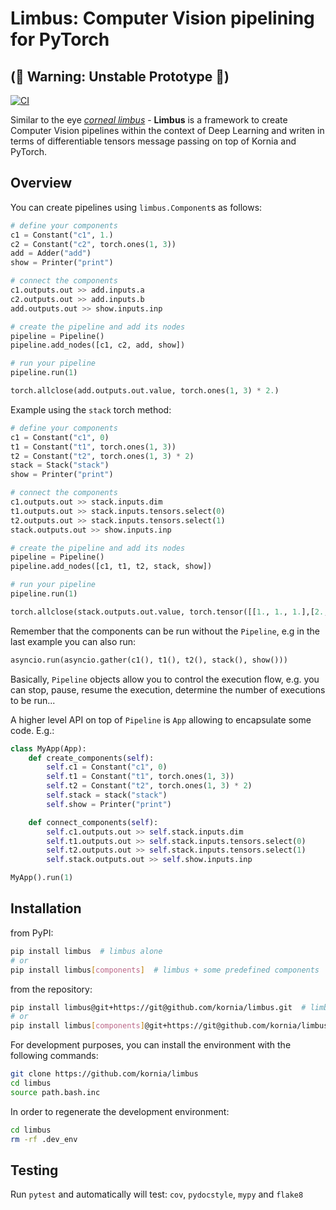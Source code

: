 # Limbus: Computer Vision pipelining for PyTorch

## (🚨 Warning: Unstable Prototype 🚨)

[![CI](https://github.com/kornia/limbus/actions/workflows/ci.yml/badge.svg)](https://github.com/kornia/limbus/actions/workflows/ci.yml)

Similar to the eye [*corneal limbus*](https://en.wikipedia.org/wiki/Corneal_limbus) - **Limbus** is a framework to create Computer Vision pipelines within the context of Deep Learning and writen in terms of differentiable tensors message passing on top of Kornia and PyTorch.

## Overview

You can create pipelines using `limbus.Component`s as follows:

```python
# define your components
c1 = Constant("c1", 1.)
c2 = Constant("c2", torch.ones(1, 3))
add = Adder("add")
show = Printer("print")

# connect the components
c1.outputs.out >> add.inputs.a
c2.outputs.out >> add.inputs.b
add.outputs.out >> show.inputs.inp

# create the pipeline and add its nodes
pipeline = Pipeline()
pipeline.add_nodes([c1, c2, add, show])

# run your pipeline
pipeline.run(1)

torch.allclose(add.outputs.out.value, torch.ones(1, 3) * 2.)
```

Example using the `stack` torch method:

```python
# define your components
c1 = Constant("c1", 0)
t1 = Constant("t1", torch.ones(1, 3))
t2 = Constant("t2", torch.ones(1, 3) * 2)
stack = Stack("stack")
show = Printer("print")

# connect the components
c1.outputs.out >> stack.inputs.dim
t1.outputs.out >> stack.inputs.tensors.select(0)
t2.outputs.out >> stack.inputs.tensors.select(1)
stack.outputs.out >> show.inputs.inp

# create the pipeline and add its nodes
pipeline = Pipeline()
pipeline.add_nodes([c1, t1, t2, stack, show])

# run your pipeline
pipeline.run(1)

torch.allclose(stack.outputs.out.value, torch.tensor([[1., 1., 1.],[2., 2., 2.]]))
```

Remember that the components can be run without the `Pipeline`, e.g in the last example you can also run:

```python
asyncio.run(asyncio.gather(c1(), t1(), t2(), stack(), show()))
```

Basically, `Pipeline` objects allow you to control the execution flow, e.g. you can stop, pause, resume the execution, determine the number of executions to be run...

A higher level API on top of `Pipeline` is `App` allowing to encapsulate some code. E.g.:

```python
class MyApp(App):
    def create_components(self):
        self.c1 = Constant("c1", 0)
        self.t1 = Constant("t1", torch.ones(1, 3))
        self.t2 = Constant("t2", torch.ones(1, 3) * 2)
        self.stack = stack("stack")
        self.show = Printer("print")

    def connect_components(self):
        self.c1.outputs.out >> self.stack.inputs.dim
        self.t1.outputs.out >> self.stack.inputs.tensors.select(0)
        self.t2.outputs.out >> self.stack.inputs.tensors.select(1)
        self.stack.outputs.out >> self.show.inputs.inp

MyApp().run(1)
```

## Installation

from PyPI:
```bash
pip install limbus  # limbus alone
# or
pip install limbus[components]  # limbus + some predefined components
```

from the repository:

```bash
pip install limbus@git+https://git@github.com/kornia/limbus.git  # limbus alone
# or
pip install limbus[components]@git+https://git@github.com/kornia/limbus.git  # limbus + some predefined components
```

For development purposes, you can install the environment with the following commands:
```bash
git clone https://github.com/kornia/limbus
cd limbus
source path.bash.inc
```

In order to regenerate the development environment:
```bash
cd limbus
rm -rf .dev_env
```

## Testing

Run `pytest` and automatically will test: `cov`, `pydocstyle`, `mypy` and `flake8`
